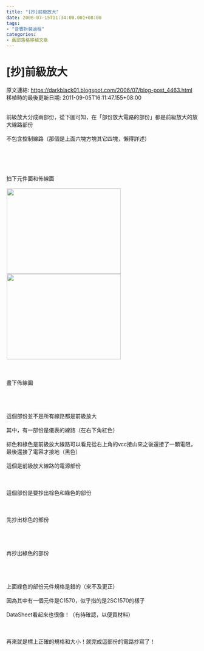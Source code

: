 ```yaml
---
title: "[抄]前級放大"
date: 2006-07-15T11:34:00.001+08:00
tags: 
- "音響拆裝過程"
categories:
- 舊部落格移植文章
---
```


# [抄]前級放大

原文連結: https://darkblack01.blogspot.com/2006/07/blog-post_4463.html
移植時的最後更新日期: 2011-09-05T16:11:47.155+08:00

<img alt="" src="http://pic48.pic.wretch.cc/photos/11/d/darkblack3/1/1955190124.jpg" /><br /><br />前級放大分成兩部份，從下圖可知，在「部份放大電路的部份」都是前級放大的放大線路部份<br /><br />不包含控制線路（那個是上面六塊方塊其它四塊，懶得詳述）<br /><br /><a name='more'></a><br /><br /><br /><br />拍下元件面和佈線面<br /><br /><img alt="" height="225" hspace="1" src="http://pic48.pic.wretch.cc/photos/11/d/darkblack3/1/1955190088.jpg" width="300" /><img alt="" height="225" hspace="1" src="http://pic48.pic.wretch.cc/photos/11/d/darkblack3/1/1955190089.jpg" width="300" /><br /><br /><br /><br />畫下佈線圖<br /><br /><img alt="" src="http://pic48.pic.wretch.cc/photos/11/d/darkblack3/1/1955190095.jpg" /><br /><br /><br /><br />這個部份並不是所有線路都是前級放大<br /><br />其中，有一部份是儀表的線路（在右下角紅色）<br /><br />綜色和綠色是前級放大線路可以看見從右上角的vcc接山來之後還接了一顆電阻，最後還接了電容才接地（黑色）<br /><br />這個是前級放大線路的電源部份<br /><br /><br /><br />這個部份是要抄出棕色和綠色的部份<br /><br /><br /><br />先抄出棕色的部份<br /><br /><img alt="" src="http://pic48.pic.wretch.cc/photos/11/d/darkblack3/1/1955190096.jpg" /><br /><br /><br /><br />再抄出綠色的部份<br /><br /><img alt="" src="http://pic48.pic.wretch.cc/photos/11/d/darkblack3/1/1955190097.jpg" /><br /><br /><br /><br />上面綠色的部份元件規格是錯的（來不及更正）<br /><br />因為其中有一個元件是C1570，似乎指的是2SC1570的樣子<br /><br />DataSheet看起來也很像！（有待確認，以便買材料）<br /><br /><br /><br />再來就是標上正確的規格和大小！就完成這部份的電路抄寫了！
